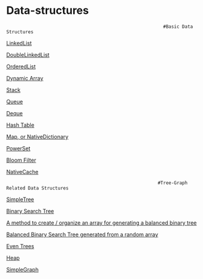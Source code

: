# Data-structures

                                                              #Basic Data Structures

[LinkedList](https://github.com/baggio1103/Data-structures/blob/master/LinkedList.java)

[DoubleLinkedList](https://github.com/baggio1103/Data-structures/blob/master/LinkedList2.java)

[OrderedList](https://github.com/baggio1103/Data-structures/blob/master/OrderedList.java)

[Dynamic Array](https://github.com/baggio1103/Data-structures/blob/master/DynArray.java)

[Stack](https://github.com/baggio1103/Data-structures/blob/master/Stack.java)

[Queue](https://github.com/baggio1103/Data-structures/blob/master/Queue.java)

[Deque](https://github.com/baggio1103/Data-structures/blob/master/Deque.java)

[Hash Table](https://github.com/baggio1103/Data-structures/blob/master/HashTable.java)

[Map, or NativeDictionary](https://github.com/baggio1103/Data-structures/blob/master/NativeDictionary.java)

[PowerSet](https://github.com/baggio1103/Data-structures/blob/master/PowerSet.java)

[Bloom Filter](https://github.com/baggio1103/Data-structures/blob/master/BloomFilter.java)

[NativeCache](https://github.com/baggio1103/Data-structures/blob/master/NativeCache.java)

                                                          
                                                            #Tree-Graph Related Data Structures  
                                                        
                                                          
[SimpleTree](https://github.com/baggio1103/Data-structures/blob/master/SimpleTree.java)

[Binary Search Tree](https://github.com/baggio1103/Data-structures/blob/master/BinaryTree.java)

[A method to create / organize an array for generating a balanced binary tree](https://github.com/baggio1103/Data-structures/blob/master/BalancedBinaryTree.java)

[Balanced Binary Search Tree generated from a random array](https://github.com/baggio1103/Data-structures/blob/master/BBTree.java)

[Even Trees](https://github.com/baggio1103/Data-structures/blob/master/EvenTrees.java)

[Heap](https://github.com/baggio1103/Data-structures/blob/master/Heap.java)

[SimpleGraph](https://github.com/baggio1103/Data-structures/blob/master/SimpleGraph.java)

